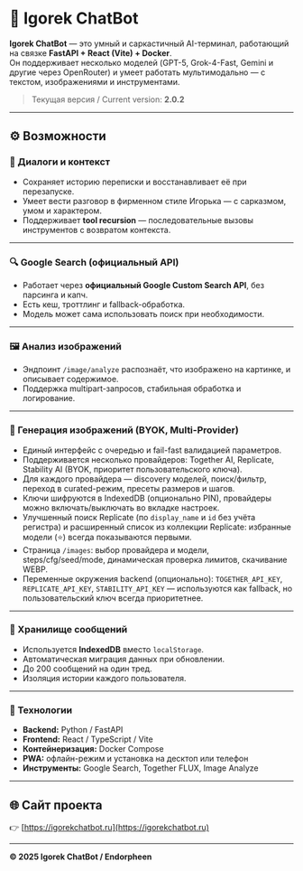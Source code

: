 # 🤖 Igorek ChatBot

**Igorek ChatBot** — это умный и саркастичный AI-терминал, работающий на связке **FastAPI + React (Vite) + Docker**.  
Он поддерживает несколько моделей (GPT-5, Grok-4-Fast, Gemini и другие через OpenRouter) и умеет работать мультимодально — с текстом, изображениями и инструментами.

> Текущая версия / Current version: **2.0.2**

---

## ⚙️ Возможности

### 💬 Диалоги и контекст
- Сохраняет историю переписки и восстанавливает её при перезапуске.  
- Умеет вести разговор в фирменном стиле Игорька — с сарказмом, умом и характером.  
- Поддерживает **tool recursion** — последовательные вызовы инструментов с возвратом контекста.

---

### 🔍 Google Search (официальный API)
- Работает через **официальный Google Custom Search API**, без парсинга и капч.  
- Есть кеш, троттлинг и fallback-обработка.  
- Модель может сама использовать поиск при необходимости.

---

### 🖼️ Анализ изображений
- Эндпоинт `/image/analyze` распознаёт, что изображено на картинке, и описывает содержимое.  
- Поддержка multipart-запросов, стабильная обработка и логирование.

---

### 🎨 Генерация изображений (BYOK, Multi-Provider)
- Единый интерфейс с очередью и fail-fast валидацией параметров.  
- Поддерживается несколько провайдеров: Together AI, Replicate, Stability AI (BYOK, приоритет пользовательского ключа).  
- Для каждого провайдера — discovery моделей, поиск/фильтр, переход в curated-режим, пресеты размеров и шагов.  
- Ключи шифруются в IndexedDB (опционально PIN), провайдеры можно включать/выключать во вкладке настроек.  
- Улучшенный поиск Replicate (по `display_name` и `id` без учёта регистра) и расширенный список из коллекции Replicate: избранные модели (⭐️) всегда показываются первыми.
- Страница `/images`: выбор провайдера и модели, steps/cfg/seed/mode, динамическая проверка лимитов, скачивание WEBP.
- Переменные окружения backend (опционально): `TOGETHER_API_KEY`, `REPLICATE_API_KEY`, `STABILITY_API_KEY` — используются как fallback, но пользовательский ключ всегда приоритетнее.

---

### 💾 Хранилище сообщений
- Используется **IndexedDB** вместо `localStorage`.  
- Автоматическая миграция данных при обновлении.  
- До 200 сообщений на один тред.  
- Изоляция истории каждого пользователя.

---

### 🧰 Технологии
- **Backend:** Python / FastAPI  
- **Frontend:** React / TypeScript / Vite  
- **Контейнеризация:** Docker Compose  
- **PWA:** офлайн-режим и установка на десктоп или телефон  
- **Инструменты:** Google Search, Together FLUX, Image Analyze  

---

## 🌐 Сайт проекта
👉 [https://igorekchatbot.ru](https://igorekchatbot.ru)

---

**© 2025 Igorek ChatBot / Endorpheen**

